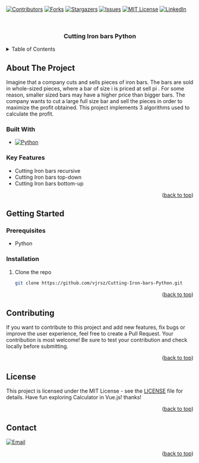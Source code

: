 <a name="readme-top"></a>



[![Contributors][contributors-shield]][contributors-url]
[![Forks][forks-shield]][forks-url]
[![Stargazers][stars-shield]][stars-url]
[![Issues][issues-shield]][issues-url]
[![MIT License][license-shield]][license-url]
[![LinkedIn][linkedin-shield]][linkedin-url]



<!-- PROJECT LOGO -->
<br />
<div align="center">

<h3 align="center">Cutting Iron bars Python</h3>

</div>

<!-- TABLE OF CONTENTS -->
<details>
  <summary>Table of Contents</summary>
  <ol>
    <li>
      <a href="#about-the-project">About The Project</a>
      <ul>
        <li><a href="#built-with">Built With</a></li>
        <li><a href="#key-features">Key Features</a></li>
      </ul>
    </li>
    <li>
      <a href="#getting-started">Getting Started</a>
      <ul>
        <li><a href="#prerequisites">Prerequisites</a></li>
        <li><a href="#installation">Installation</a></li>
      </ul>
    </li>
    <li><a href="#usage">Usage</a></li>
    <li><a href="#contributing">Contributing</a></li>
    <li><a href="#license">License</a></li>
    <li><a href="#contact">Contact</a></li>
  </ol>
</details>



<!-- ABOUT THE PROJECT -->
## About The Project

Imagine that a company cuts and sells pieces of iron bars. The bars are
sold in whole-sized pieces, where a bar of size i is priced at
sell pi
. For some reason, smaller sized bars may have a higher price
than bigger bars. The company wants to cut a large full size bar and
sell the pieces in order to maximize the profit obtained.
This project implements 3 algorithms used to calculate the profit.



### Built With

* [![Python][Python]][Python-url]




### Key Features

<ul>
  <li>Cutting Iron bars  recursive</li>
  <li>Cutting Iron bars  top-down</li>
  <li>Cutting Iron bars  bottom-up</li>
</ul>

<p align="right">(<a href="#readme-top">back to top</a>)</p>



<!-- GETTING STARTED -->
## Getting Started

### Prerequisites

* Python

### Installation

1. Clone the repo
   ```sh
   git clone https://github.com/vjrsz/Cutting-Iron-bars-Python.git
   ```

<p align="right">(<a href="#readme-top">back to top</a>)</p>


<!-- CONTRIBUTING -->
## Contributing

If you want to contribute to this project and add new features, fix bugs or improve the user experience, feel free to create a Pull Request. Your contribution is most welcome! Be sure to test your contribution and check locally before submitting.

<p align="right">(<a href="#readme-top">back to top</a>)</p>



<!-- LICENSE -->
## License

This project is licensed under the MIT License - see the <a href="./LICENSE">LICENSE</a> file for details.
Have fun exploring Calculator in Vue.js! thanks!

<p align="right">(<a href="#readme-top">back to top</a>)</p>



<!-- CONTACT -->
## Contact
[![Email][email]][email-url]

<p align="right">(<a href="#readme-top">back to top</a>)</p>



<!-- MARKDOWN LINKS & IMAGES -->
<!-- https://www.markdownguide.org/basic-syntax/#reference-style-links -->
[contributors-shield]: https://img.shields.io/github/contributors/vjrsz/Cutting-Iron-bars-Python.svg?style=for-the-badge
[contributors-url]: https://github.com/vjrsz/Cutting-Iron-bars-Python/graphs/contributors
[forks-shield]: https://img.shields.io/github/forks/vjrsz/Cutting-Iron-bars-Python.svg?style=for-the-badge
[forks-url]: https://github.com/vjrsz/Cutting-Iron-bars-Python/network/members
[stars-shield]: https://img.shields.io/github/stars/vjrsz/Cutting-Iron-bars-Python.svg?style=for-the-badge
[stars-url]: https://github.com/vjrsz/Cutting-Iron-bars-Python/stargazers
[issues-shield]: https://img.shields.io/github/issues/vjrsz/Cutting-Iron-bars-Python.svg?style=for-the-badge
[issues-url]: https://github.com/vjrsz/Cutting-Iron-bars-Python/issues
[license-shield]: https://img.shields.io/github/license/vjrsz/Cutting-Iron-bars-Python.svg?style=for-the-badge
[license-url]: https://github.com/vjrsz/Cutting-Iron-bars-Python/blob/master/LICENSE.txt
[linkedin-shield]: https://img.shields.io/badge/-LinkedIn-black.svg?style=for-the-badge&logo=linkedin&colorB=555
[linkedin-url]: https://linkedin.com/in/vjrsz
[email]: https://img.shields.io/badge/Email-000000?style=for-the-badge&logo=gmail&logoColor=white
[email-url]: mailto:vjrszx@gmail.com

[product-screenshot]: images/screenshot.png

[Python]: https://img.shields.io/badge/Python-20232A?style=for-the-badge&logo=python&logoColor=white
[Python-url]: https://www.python.org